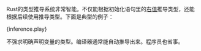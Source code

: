 Rust的类型推导系统非常智能。不仅能根据初始化语句里的[右值](https://en.wikipedia.org/wiki/Value_%28computer_science%29#lrvalue)推导类型，还能根据后续使用推导类型。下面是典型的例子：

{inference.play}

不强求明确声明变量的类型。编译器通常能自动推导出来。程序员也省事。
